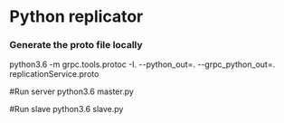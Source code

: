 # Python replicator

### Generate the proto file locally 

python3.6 -m grpc.tools.protoc -I. --python_out=. --grpc_python_out=. replicationService.proto

#Run server
python3.6 master.py

#Run slave
python3.6 slave.py
